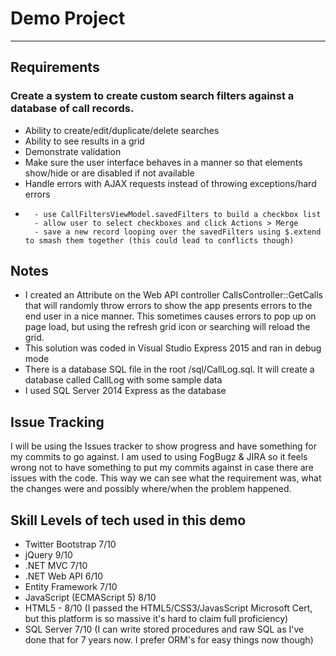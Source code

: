 # Demo Project
------------

## Requirements
### Create a system to create custom search filters against a database of call records.
- Ability to create/edit/duplicate/delete searches
- Ability to see results in a grid
- Demonstrate validation
- Make sure the user interface behaves in a manner so that elements show/hide or are disabled if not available
- Handle errors with AJAX requests instead of throwing exceptions/hard errors
- ~~~Merge multiple searches~~~ I didn't get to this, but it'd be fairly straight forward to implement:
	- use CallFiltersViewModel.savedFilters to build a checkbox list
	- allow user to select checkboxes and click Actions > Merge
	- save a new record looping over the savedFilters using $.extend to smash them together (this could lead to conflicts though)

## Notes
- I created an Attribute on the Web API controller CallsController::GetCalls that will randomly throw errors to show the app presents errors to the end user in a nice manner. This sometimes causes errors to pop up on page load, but using the refresh grid icon or searching will reload the grid.
- This solution was coded in Visual Studio Express 2015 and ran in debug mode
- There is a database SQL file in the root /sql/CallLog.sql. It will create a database called CallLog with some sample data
- I used SQL Server 2014 Express as the database

## Issue Tracking
I will be using the Issues tracker to show progress and have something for my commits to go against. I am used to using FogBugz & JIRA so it feels wrong not to have something to put my commits against in case there are issues with the code. This way we can see what the requirement was, what the changes were and possibly where/when the problem happened.

## Skill Levels of tech used in this demo
- Twitter Bootstrap 7/10
- jQuery 9/10
- .NET MVC 7/10
- .NET Web API 6/10
- Entity Framework 7/10
- JavaScript (ECMAScript 5) 8/10
- HTML5 - 8/10 (I passed the HTML5/CSS3/JavasScript Microsoft Cert, but this platform is so massive it's hard to claim full proficiency)
- SQL Server 7/10 (I can write stored procedures and raw SQL as I've done that for 7 years now. I prefer ORM's for easy things now though)